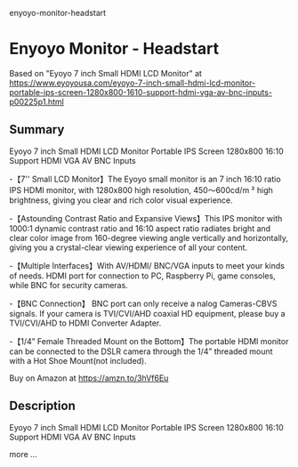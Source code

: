 enyoyo-monitor-headstart
# Enyoyo Monitor - Headstart

Based on "Eyoyo 7 inch Small HDMI LCD Monitor" at https://www.eyoyousa.com/eyoyo-7-inch-small-hdmi-lcd-monitor-portable-ips-screen-1280x800-1610-support-hdmi-vga-av-bnc-inputs-p00225p1.html

## Summary

Eyoyo 7 inch Small HDMI LCD Monitor Portable IPS Screen 1280x800 16:10 Support HDMI VGA AV BNC Inputs

-【7'' Small LCD Monitor】The Eyoyo small monitor is an 7 inch 16:10 ratio IPS HDMI monitor, with 1280x800 high resolution, 450～600cd/m ² high brightness, giving you clear and rich color visual experience.

-【Astounding Contrast Ratio and Expansive Views】This IPS monitor with 1000:1 dynamic contrast ratio and 16:10 aspect ratio radiates bright and clear color image from 160-degree viewing angle vertically and horizontally, giving you a crystal-clear viewing experience of all your content.

-【Multiple Interfaces】With AV/HDMI/ BNC/VGA inputs to meet your kinds of needs. HDMI port for connection to PC, Raspberry Pi, game consoles, while BNC for security cameras.

-【BNC Connection】 BNC port can only receive a nalog Cameras-CBVS signals. If your camera is TVI/CVI/AHD coaxial HD equipment, please buy a TVI/CVI/AHD to HDMI Converter Adapter.

-【1/4” Female Threaded Mount on the Bottom】The portable HDMI monitor can be connected to the DSLR camera through the 1/4” threaded mount with a Hot Shoe Mount(not included).

Buy on Amazon at https://amzn.to/3hVf6Eu

## Description

Eyoyo 7 inch Small HDMI LCD Monitor Portable IPS Screen 1280x800 16:10 Support HDMI VGA AV BNC Inputs

more ...
